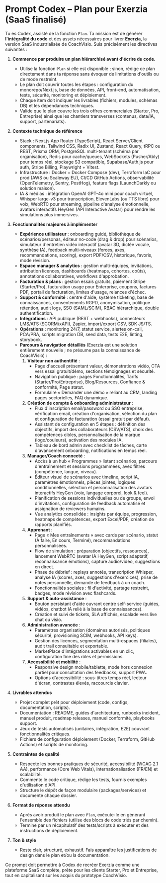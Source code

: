 # Prompt Codex – Plan pour Exerzia (SaaS finalisé)

Tu es Codex, assisté de la fonction `Plan`. Ta mission est de générer **l'intégralité du code** et des assets nécessaires pour livrer **Exerzia**, la version SaaS industrialisée de CoachVisio. Suis précisément les directives suivantes :

1. **Commence par produire un plan hiérarchisé avant d'écrire du code.**
   - Utilise la fonction `Plan` si elle est disponible ; sinon, rédige ce plan directement dans ta réponse sans évoquer de limitations d'outils ou de mode restreint.
   - Le plan doit couvrir toutes les étapes : configuration du monorepo/Next.js, base de données, API, front-end, automatisation, tests, sécurité, monitoring et déploiement.
   - Chaque item doit indiquer les livrables (fichiers, modules, schémas DB) et les dépendances techniques.
   - Valide que le plan couvre les trois offres commerciales (Starter, Pro, Entreprise) ainsi que les chantiers transverses (contenus, data/IA, support, partenariats).

2. **Contexte technique de référence**
   - Stack : Next.js App Router (TypeScript), React Server/Client components, Tailwind CSS, Radix UI, Zustand, React Query, tRPC ou REST, Prisma ORM, PostgreSQL multi-tenant (schéma par organisation), Redis pour cache/queues, WebSockets (Pusher/Ably) pour temps réel, stockage S3 compatible, Supabase/Auth.js pour auth, Stripe Billing, Playwright + Vitest.
   - Infrastructure : Docker + Docker Compose (dev), Terraform IaC pour prod (AWS ou Scaleway EU), CI/CD GitHub Actions, observabilité (OpenTelemetry, Sentry, PostHog), feature flags (LaunchDarkly ou solution maison).
   - IA & médias : intégration OpenAI GPT-4o mini pour coach virtuel, Whisper large-v3 pour transcription, ElevenLabs (ou TTS libre) pour voix, WebRTC pour streaming, pipeline d'analyse émotionnelle, avatars interactifs HeyGen (API Interactive Avatar) pour rendre les simulations plus immersives.

3. **Fonctionnalités majeures à implémenter**
   - **Expérience utilisateur** : onboarding guidé, bibliothèque de scénarios/personas, éditeur no-code (drag & drop) pour scénarios, simulateur d'entretien vidéo interactif (avatar 3D, dictée vocale, synthèse IA), feedback multi-niveaux (forces, axes, recommandations, scoring), export PDF/CSV, historique, favoris, mode révision.
   - **Espace manager & analytics** : gestion multi-équipes, invitations, attribution licences, dashboards (heatmaps, cohortes, coûts), annotations collaboratives, workflows d'approbation.
   - **Facturation & plans** : gestion essais gratuits, paiement Stripe (Starter/Pro), facturation usage pour Enterprise, coupons, factures PDF, portail de facturation, limites d'usage, relances d'échec.
   - **Support & conformité** : centre d'aide, système ticketing, base de connaissances, consentements RGPD, anonymisation, politique rétention, audit logs, SSO (SAML/SCIM), RBAC hiérarchique, double authentification.
   - **Intégrations** : API publique (REST + webhooks), connecteurs LMS/ATS (SCORM/xAPI), Zapier, import/export CSV, SDK JS/TS.
   - **Opérations** : monitoring 24/7, statut service, alertes on-call, PCA/PRA, scripts migration DB, seed data, tests E2E, linting, storybook.
   - **Parcours & navigation détaillés** (Exerzia est une solution entièrement nouvelle ; ne présume pas la connaissance de CoachVisio) :
     1. **Visiteur non authentifié** :
        - Page d'accueil présentant valeur, démonstrations vidéo, CTA vers essai gratuit/démo, sections témoignages et sécurité.
        - Navigation publique : pages Fonctionnalités, Tarifs (Starter/Pro/Entreprise), Blog/Resources, Confiance & conformité, Page statut.
        - Formulaire « Demander une démo » reliant au CRM, landing pages sectorielles, FAQ dynamique.
     2. **Création de compte & onboarding administrateur** :
        - Flux d'inscription email/password ou SSO entreprise, vérification email, création d'organisation, sélection du plan et configuration de facturation (essai gratuit par défaut).
        - Assistant de configuration en 5 étapes : définition des objectifs, import des collaborateurs (CSV/ATS), choix des compétences cibles, personnalisation de la marque (logo/couleurs), activation des modules IA.
        - Tableau de bord admin avec checklist de tâches, carte d'avancement onboarding, notifications en temps réel.
     3. **Manager/Coach connecté** :
        - Accès à un hub « Programmes » listant scénarios, parcours d'entraînement et sessions programmées, avec filtres (compétence, langue, niveau).
        - Éditeur visuel de scénarios avec timeline, script IA, paramètres émotionnels, pièces jointes, logiques conditionnelles, sélection et personnalisation des avatars interactifs HeyGen (voix, langage corporel, look & feel).
        - Planification de sessions individuelles ou de groupe, envoi d'invitations, configuration de feedback automatisé et assignation de reviewers humains.
        - Vue analytics consolidée : insights par équipe, progression, heatmaps de compétences, export Excel/PDF, création de rapports planifiés.
     4. **Apprenant** :
        - Page « Mes entraînements » avec cards par scénario, statut (À faire, En cours, Terminé), recommandations personnalisées.
        - Flow de simulation : préparation (objectifs, ressources), lancement WebRTC (avatar IA HeyGen, script adaptatif, reconnaissance émotions), capture audio/vidéo, suggestions en direct.
        - Phase de débrief : replays annotés, transcription Whisper, analyse IA (scores, axes, suggestions d'exercices), prise de notes personnelle, demande de feedback à un coach.
        - Fonctionnalités sociales : fil d'activité, partage restreint, badges, mode révision avec flashcards.
     5. **Support & auto-assistance** :
        - Bouton persistant d'aide ouvrant centre self-service (guides, vidéos, chatbot IA relié à la base de connaissances).
        - Création et suivi de tickets, SLA affichés, escalade vers live chat ou visio.
     6. **Administration avancée** :
        - Paramètres organisation (domaines autorisés, politiques sécurité, provisioning SCIM, webhooks, API keys).
        - Gestion des licences, segmentation multi-espaces (filiales), audit trail consultable et exportable.
        - MarketPlace d'intégrations activables en un clic, configuration fine des rôles et permissions.
     7. **Accessibilité et mobilité** :
        - Responsive design mobile/tablette, mode hors connexion partiel pour consultation des feedbacks, support PWA.
        - Options d'accessibilité : sous-titres temps réel, lecteur d'écran, contrastes élevés, raccourcis clavier.

4. **Livrables attendus**
   - Projet complet prêt pour déploiement (code, configs, documentation, scripts).
   - Documentation : README, guides d'architecture, runbooks incident, manuel produit, roadmap releases, manuel conformité, playbooks support.
   - Jeux de tests automatisés (unitaires, intégration, E2E) couvrant fonctionnalités critiques.
   - Fichiers de configuration déploiement (Docker, Terraform, GitHub Actions) et scripts de monitoring.

5. **Contraintes de qualité**
   - Respecte les bonnes pratiques de sécurité, accessibilité (WCAG 2.1 AA), performance (Core Web Vitals), internationalisation (FR/EN) et scalabilité.
   - Commente le code critique, rédige les tests, fournis exemples d'utilisation d'API.
   - Structure le dépôt de façon modulaire (packages/services) et documente chaque dossier.

6. **Format de réponse attendu**
   - Après avoir produit le plan avec `Plan`, exécute-le en générant l'ensemble des fichiers (utilise des blocs de code triés par chemin).
   - Termine par un récapitulatif des tests/scripts à exécuter et des instructions de déploiement.

7. **Ton & style**
   - Reste clair, structuré, exhaustif. Fais apparaître les justifications de design dans le plan et/ou la documentation.

Ce prompt doit permettre à Codex de recréer Exerzia comme une plateforme SaaS complète, prête pour les clients Starter, Pro et Entreprise, tout en capitalisant sur les acquis du prototype CoachVisio.
